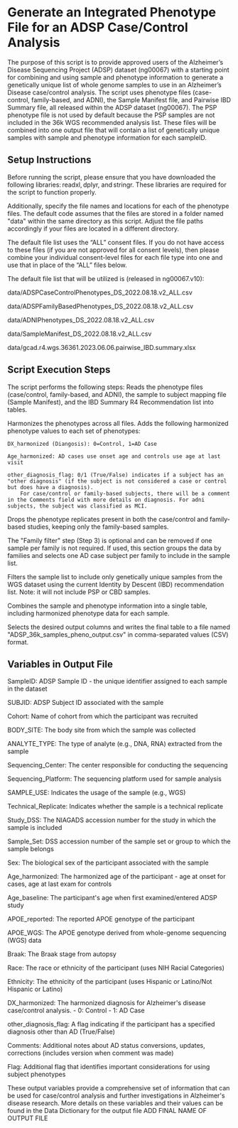 # Generate an Integrated Phenotype File for an ADSP Case/Control Analysis

The purpose of this script is to provide approved users of the Alzheimer’s Disease Sequencing Project (ADSP) dataset (ng00067) with a starting point for combining and using sample and phenotype information to generate a genetically unique list of whole genome samples to use in an Alzheimer’s Disease case/control analysis. The script uses phenotype files (case-control, family-based, and ADNI), the Sample Manifest file, and Pairwise IBD Summary file, all released within the ADSP dataset (ng00067). The PSP phenotype file is not used by default because the PSP samples are not included in the 36k WGS recommended analysis list. These files will be combined into one output file that will contain a list of genetically unique samples with sample and phenotype information for each sampleID. 

 
## Setup Instructions 

Before running the script, please ensure that you have downloaded the following libraries: readxl, dplyr, and stringr. These libraries are required for the script to function properly. 

Additionally, specify the file names and locations for each of the phenotype files. The default code assumes that the files are stored in a folder named "data" within the same directory as this script. Adjust the file paths accordingly if your files are located in a different directory.  

The default file list uses the “ALL” consent files. If you do not have access to these files (if you are not approved for all consent levels), then please combine your individual consent-level files for each file type into one and use that in place of the “ALL” files below. 


The default file list that will be utilized is (released in ng00067.v10): 

data/ADSPCaseControlPhenotypes_DS_2022.08.18.v2_ALL.csv 

data/ADSPFamilyBasedPhenotypes_DS_2022.08.18.v2_ALL.csv 

data/ADNIPhenotypes_DS_2022.08.18.v2_ALL.csv 

data/SampleManifest_DS_2022.08.18.v2_ALL.csv 

data/gcad.r4.wgs.36361.2023.06.06.pairwise_IBD.summary.xlsx 


## Script Execution Steps 

The script performs the following steps:
Reads the phenotype files (case/control, family-based, and ADNI), the sample to subject mapping file (Sample Manifest), and the IBD Summary R4 Recommendation list into tables. 

Harmonizes the phenotypes across all files. Adds the following harmonized phenotype values to each set of phenotypes: 
	
 	DX_harmonized (Diangosis): 0=Control, 1=AD Case 
 	
  	Age_harmonized: AD cases use onset age and controls use age at last visit 
  	
   	other_diagnosis_flag: 0/1 (True/False) indicates if a subject has an "other diagnosis" (if the subject is not considered a case or control but does have a diagnosis).
   		For case/control or family-based subjects, there will be a comment in the Comments field with more details on diagnosis. For adni subjects, the subject was classified as MCI. 

Drops the phenotype replicates present in both the case/control and family-based studies, keeping only the family-based samples. 

The "Family filter" step (Step 3) is optional and can be removed if one sample per family is not required. 
	If used, this section groups the data by families and selects one AD case subject per family to include in the sample list. 

Filters the sample list to include only genetically unique samples from the WGS dataset using the current Identity by Descent (IBD) recommendation list. Note: it will not include PSP or CBD 
samples. 

Combines the sample and phenotype information into a single table, including harmonized phenotype data for each sample. 

Selects the desired output columns and writes the final table to a file named "ADSP_36k_samples_pheno_output.csv" in comma-separated values (CSV) format. 

 
## Variables in Output File 

SampleID: ADSP Sample ID - the unique identifier assigned to each sample in the dataset 

SUBJID: ADSP Subject ID associated with the sample 

Cohort: Name of cohort from which the participant was recruited 

BODY_SITE: The body site from which the sample was collected 

ANALYTE_TYPE: The type of analyte (e.g., DNA, RNA) extracted from the sample 

Sequencing_Center: The center responsible for conducting the sequencing 

Sequencing_Platform: The sequencing platform used for sample analysis 

SAMPLE_USE: Indicates the usage of the sample (e.g., WGS) 

Technical_Replicate: Indicates whether the sample is a technical replicate 

Study_DSS: The NIAGADS accession number for the study in which the sample is included 

Sample_Set: DSS accession number of the sample set or group to which the sample belongs 

Sex: The biological sex of the participant associated with the sample

Age_harmonized: The harmonized age of the participant - age at onset for cases, age at last exam for controls 

Age_baseline: The participant's age when first examined/entered ADSP study 

APOE_reported: The reported APOE genotype of the participant 

APOE_WGS: The APOE genotype derived from whole-genome sequencing (WGS) data 

Braak: The Braak stage from autopsy 

Race: The race or ethnicity of the participant (uses NIH Racial Categories) 

Ethnicity: The ethnicity of the participant (uses Hispanic or Latino/Not Hispanic or Latino) 

DX_harmonized: The harmonized diagnosis for Alzheimer's disease case/control analysis. - 0: Control - 1: AD Case 

other_diagnosis_flag: A flag indicating if the participant has a specified diagnosis other than AD (True/False) 

Comments: Additional notes about AD status conversions, updates, corrections (includes version when comment was made) 

Flag: Additional flag that identifies important considerations for using subject phenotypes 

 
These output variables provide a comprehensive set of information that can be used for case/control analysis and further investigations in Alzheimer's disease research. More details on these variables and their values can be found in the Data Dictionary for the output file ADD FINAL NAME OF OUTPUT FILE
